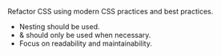 Refactor CSS using modern CSS practices and best practices.

- Nesting should be used.
- & should only be used when necessary.
- Focus on readability and maintainability.
